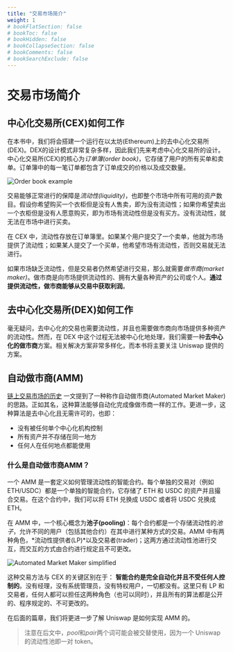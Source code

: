 ```yaml
---
title: "交易市场简介"
weight: 1
# bookFlatSection: false
# bookToc: false
# bookHidden: false
# bookCollapseSection: false
# bookComments: false
# bookSearchExclude: false
---
```



# 交易市场简介

## 中心化交易所(CEX)如何工作
在本书中，我们将会搭建一个运行在以太坊(Ethereum)上的去中心化交易所(DEX)。DEX的设计模式非常复杂多样，因此我们先来考虑中心化交易所的设计。中心化交易所(CEX)的核心为*订单簿(order book)*，它存储了用户的所有买单和卖单。订单簿中的每一笔订单都包含了订单成交的价格以及成交数量。


![Order book example](/images/milestone_0/orderbook.png)

交易能够正常进行的保障是*流动性(liquidity)*，也即整个市场中所有可用的资产数目。假设你希望购买一个衣柜但是没有人售卖，即为没有流动性；如果你希望卖出一个衣柜但是没有人愿意购买，即为市场有流动性但是没有买方。没有流动性，就无法在市场中进行买卖。

在 CEX 中，流动性存放在订单簿里。如果某个用户提交了一个卖单，他就为市场提供了流动性；如果某人提交了一个买单，他希望市场有流动性，否则交易就无法进行。

如果市场缺乏流动性，但是交易者仍然希望进行交易，那么就需要*做市商(market maker)*。做市商是向市场提供流动性的、拥有大量各种资产的公司或个人。**通过提供流动性，做市商能够从交易中获取利润**。


## 去中心化交易所(DEX)如何工作

毫无疑问，去中心化的交易也需要流动性，并且也需要做市商向市场提供多种资产的流动性。然而，在 DEX 中这个过程无法被中心化地处理，我们需要一种**去中心化的做市商**方案。相关解决方案非常多样化，而本书将主要关注 Uniswap 提供的方案。


## 自动做市商(AMM)

[链上交易市场的历史](https://bennyattar.substack.com/p/the-evolution-of-amms) 一文提到了一种称作自动做市商(Automated Market Maker)的思路。正如其名，这种算法能够自动化完成像做市商一样的工作。更进一步，这种算法是去中心化且无需许可的，也即：
- 没有被任何单个中心化机构控制
- 所有资产并不存储在同一地方
- 任何人在任何地点都能使用


### 什么是自动做市商AMM？

一个 AMM 是一套定义如何管理流动性的智能合约。每个单独的交易对（例如 ETH/USDC）都是一个单独的智能合约，它存储了 ETH 和 USDC 的资产并且撮合交易。在这个合约中，我们可以将 ETH 兑换成 USDC 或者将 USDC 兑换成 ETH。

在 AMM 中，一个核心概念为**池子(pooling)**：每个合约都是一个存储流动性的*池子*，允许不同的用户（包括其他合约）在其中进行某种方式的交易。AMM 中有两种角色，*流动性提供者(LP)*以及交易者(trader)；这两方通过流动性池进行交互，而交互的方式由合约进行规定且不可更改。


![Automated Market Maker simplified](/images/milestone_0/amm_simplified.png)

这种交易方法与 CEX 的关键区别在于： **智能合约是完全自动化并且不受任何人控制的**。没有经理，没有系统管理员，没有特权用户，一切都没有。这里只有 LP 和交易者，任何人都可以担任这两种角色（也可以同时），并且所有的算法都是公开的、程序规定的、不可更改的。

在后面的篇章，我们将更进一步了解 Uniswap 是如何实现 AMM 的。


> 注意在后文中，*pool*和*pair*两个词可能会被交替使用，因为一个 Uniswap 的流动性池即一对 token。


